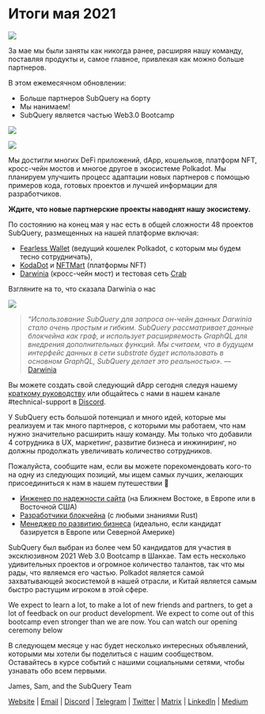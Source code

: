 # Итоги мая 2021

![](https://miro.medium.com/max/1400/1*5E_eIJBTvHI7W24ib_Syvw.png)

За мае мы были заняты как никогда ранее, расширяя нашу команду, поставляя продукты и, самое главное, привлекая как можно больше партнеров.

В этом ежемесячном обновлении:

- Больше партнеров SubQuery на борту
- Мы нанимаем!
- SubQuery является частью Web3.0 Bootcamp

![](https://miro.medium.com/freeze/max/60/1*bFOaBnLZUfhRxiQa7fjbwA.gif?q=20)

![](https://miro.medium.com/max/640/1*bFOaBnLZUfhRxiQa7fjbwA.gif)

Мы достигли многих DeFi приложений, dApp, кошельков, платформ NFT, кросс-чейн мостов и многое другое в экосистеме Polkadot. Мы планируем улучшить процесс адаптации новых партнеров с помощью примеров кода, готовых проектов и лучшей информации для разработчиков.

**Ждите, что новые партнерские проекты наводнят нашу экосистему.**

По состоянию на конец мая у нас есть в общей сложности 48 проектов SubQuery, размещенных на нашей платформе включая:

- [Fearless Wallet](https://fearlesswallet.io/) (ведущий кошелек Polkadot, с которым мы будем тесно сотрудничать),
- [KodaDot](https://kodadot.xyz/) и [NFTMart](https://www.nftmart.io/) (платформы NFT)
- [Darwinia](https://explorer.subquery.network/subquery/darwinia-network/darwinia) (кросс-чейн мост) и тестовая сеть [Crab](https://explorer.subquery.network/subquery/wuminzhe/crab)

Взгляните на то, что сказала Darwinia о нас

![](https://miro.medium.com/max/1400/0*Bc8P3mcH6rz-KtT0)

> _“Использование SubQuery для запроса он-чейн данных Darwinia стало очень простым и гибким. SubQuery рассматривает данные блокчейна как граф, и использует расширяемость GraphQL для внедрения дополнительных функций. Мы считаем, что в будущем интерфейс данных в сети substrate будет использовать в основном GraphQL, SubQuery делает это реальностью»._ — [Darwinia](../customer_announcements/20210528-Darwinias-Network-Data-is-Now-Available-for-Free-on-SubQuery.md)

Вы можете создать свой следующий dApp сегодня следуя нашему [краткому руководству](https://doc.subquery.network/quickstart.html) или общайтесь с нами в нашем канале #technical-support в [Discord](https://discord.com/invite/78zg8aBSMG).

У SubQuery есть большой потенциал и много идей, которые мы реализуем и так много партнеров, с которыми мы работаем, что нам нужно значительно расширить нашу команду. Мы только что добавили 4 сотрудника в UX, маркетинг, развитие бизнеса и инжиниринг, но должны продолжать увеличивать количество сотрудников.

Пожалуйста, сообщите нам, если вы можете порекомендовать кого-то на одну из следующих позиций, мы ищем самых лучших, желающих присоединиться к нам в нашем путешествии 🚀

- [Инженер по надежности сайта](https://dash.recooty.com/openings/details/e44cf9762b402f5d8b5bc36f60304a15) (на Ближнем Востоке, в Европе или в Восточной США)
- [Разработчики блокчейна](https://dash.recooty.com/openings/details/9578a63fbe545bd82cc5bbe749636af1) (с любыми знаниями Rust)
- [Менеджер по развитию бизнеса](https://rcty.co/3coJPrV) (идеально, если кандидат базируется в Европе или Северной Америке)

SubQuery был выбран из более чем 50 кандидатов для участия в эксклюзивном 2021 Web 3.0 Bootcamp в Шанхае. Там есть несколько удивительных проектов и огромное количество талантов, так что мы рады, что являемся его частью. Polkadot является самой захватывающей экосистемой в нашей отрасли, и Китай является самым быстро растущим игроком в этой сфере.

We expect to learn a lot, to make a lot of new friends and partners, to get a lot of feedback on our product development. We expect to come out of this bootcamp even stronger than we are now. You can watch our opening ceremony below

В следующем месяце у нас будет несколько интересных объявлений, которыми мы хотели бы поделиться с нашим сообществом. Оставайтесь в курсе событий с нашими социальными сетями, чтобы узнавать обо всем первыми.

James, Sam, and the SubQuery Team

[Website](https://subquery.network/) | [Email](mailto:hello@subquery.network) | [Discord](https://discord.com/invite/78zg8aBSMG) | [Telegram](https://t.me/subquerynetwork) | [Twitter](https://twitter.com/subquerynetwork) | [Matrix](https://matrix.to/#/#subquery:matrix.org) | [LinkedIn](https://www.linkedin.com/company/subquery) | [Medium](https://subquery.medium.com/)
